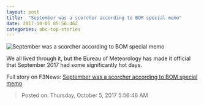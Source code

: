 ```yaml
---
layout: post
title:  "September was a scorcher according to BOM special memo"
date: 2017-10-05 05:56:46Z
categories: abc-top-stories
---
```


![September was a scorcher according to BOM special memo](http://www.abc.net.au/news/image/4453420-1x1-700x700.jpg)

We all lived through it, but the Bureau of Meteorology has made it official that September 2017 had some significantly hot days.


Full story on F3News: [September was a scorcher according to BOM special memo](http://www.f3nws.com/n/UpH2G)

> Posted on: Thursday, October 5, 2017 5:56:46 AM
